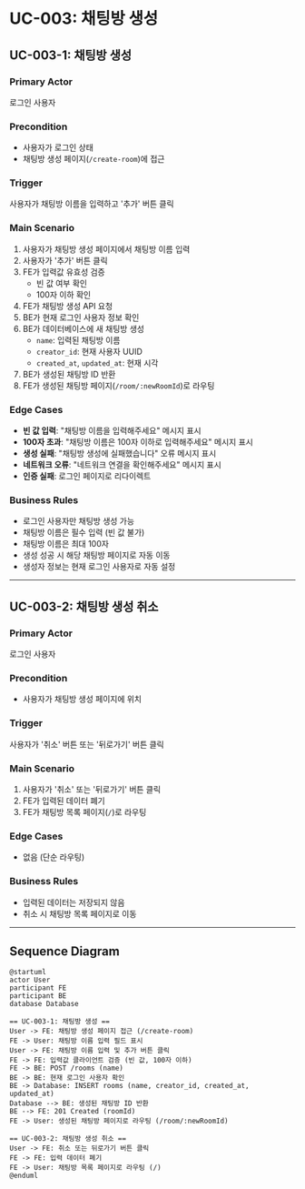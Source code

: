 # UC-003: 채팅방 생성

## UC-003-1: 채팅방 생성

### Primary Actor
로그인 사용자

### Precondition
- 사용자가 로그인 상태
- 채팅방 생성 페이지(`/create-room`)에 접근

### Trigger
사용자가 채팅방 이름을 입력하고 '추가' 버튼 클릭

### Main Scenario
1. 사용자가 채팅방 생성 페이지에서 채팅방 이름 입력
2. 사용자가 '추가' 버튼 클릭
3. FE가 입력값 유효성 검증
   - 빈 값 여부 확인
   - 100자 이하 확인
4. FE가 채팅방 생성 API 요청
5. BE가 현재 로그인 사용자 정보 확인
6. BE가 데이터베이스에 새 채팅방 생성
   - `name`: 입력된 채팅방 이름
   - `creator_id`: 현재 사용자 UUID
   - `created_at`, `updated_at`: 현재 시각
7. BE가 생성된 채팅방 ID 반환
8. FE가 생성된 채팅방 페이지(`/room/:newRoomId`)로 라우팅

### Edge Cases
- **빈 값 입력**: "채팅방 이름을 입력해주세요" 메시지 표시
- **100자 초과**: "채팅방 이름은 100자 이하로 입력해주세요" 메시지 표시
- **생성 실패**: "채팅방 생성에 실패했습니다" 오류 메시지 표시
- **네트워크 오류**: "네트워크 연결을 확인해주세요" 메시지 표시
- **인증 실패**: 로그인 페이지로 리다이렉트

### Business Rules
- 로그인 사용자만 채팅방 생성 가능
- 채팅방 이름은 필수 입력 (빈 값 불가)
- 채팅방 이름은 최대 100자
- 생성 성공 시 해당 채팅방 페이지로 자동 이동
- 생성자 정보는 현재 로그인 사용자로 자동 설정

---

## UC-003-2: 채팅방 생성 취소

### Primary Actor
로그인 사용자

### Precondition
- 사용자가 채팅방 생성 페이지에 위치

### Trigger
사용자가 '취소' 버튼 또는 '뒤로가기' 버튼 클릭

### Main Scenario
1. 사용자가 '취소' 또는 '뒤로가기' 버튼 클릭
2. FE가 입력된 데이터 폐기
3. FE가 채팅방 목록 페이지(`/`)로 라우팅

### Edge Cases
- 없음 (단순 라우팅)

### Business Rules
- 입력된 데이터는 저장되지 않음
- 취소 시 채팅방 목록 페이지로 이동

---

## Sequence Diagram

```plantuml
@startuml
actor User
participant FE
participant BE
database Database

== UC-003-1: 채팅방 생성 ==
User -> FE: 채팅방 생성 페이지 접근 (/create-room)
FE -> User: 채팅방 이름 입력 필드 표시
User -> FE: 채팅방 이름 입력 및 추가 버튼 클릭
FE -> FE: 입력값 클라이언트 검증 (빈 값, 100자 이하)
FE -> BE: POST /rooms (name)
BE -> BE: 현재 로그인 사용자 확인
BE -> Database: INSERT rooms (name, creator_id, created_at, updated_at)
Database --> BE: 생성된 채팅방 ID 반환
BE --> FE: 201 Created (roomId)
FE -> User: 생성된 채팅방 페이지로 라우팅 (/room/:newRoomId)

== UC-003-2: 채팅방 생성 취소 ==
User -> FE: 취소 또는 뒤로가기 버튼 클릭
FE -> FE: 입력 데이터 폐기
FE -> User: 채팅방 목록 페이지로 라우팅 (/)
@enduml
```
